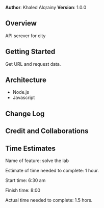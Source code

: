 **Author**: Khaled Alqrainy
**Version**: 1.0.0 

## Overview
API serever for city

## Getting Started
Get URL and request data.

## Architecture

* Node.js
* Javascript


## Change Log
<!-- Use this area to document the iterative changes made to your application as each feature is successfully implemented. Use time stamps. Here's an example:

01-01-2001 4:59pm - Application now has a fully-functional express server, with a GET route for the location resource. -->

## Credit and Collaborations
<!-- Give credit (and a link) to other people or resources that helped you build this application. -->

## Time Estimates

Name of feature: solve the lab

Estimate of time needed to complete: 1 hour.

Start time: 6:30 am

Finish time: 8:00

Actual time needed to complete: 1.5 hors.